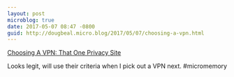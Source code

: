 ```yaml
---
layout: post
microblog: true
date: 2017-05-07 08:47 -0800
guid: http://dougbeal.micro.blog/2017/05/07/choosing-a-vpn.html
---
```

[Choosing A VPN: That One Privacy Site](https://thatoneprivacysite.net/choosing-the-best-vpn-for-you/)

Looks legit, will use their criteria when I pick out a VPN next.  #micromemory

